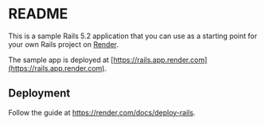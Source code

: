 # README

This is a sample Rails 5.2 application that you can use as a starting point for your own
Rails project on [Render](https://render.com).

The sample app is deployed at [https://rails.app.render.com](https://rails.app.render.com).

## Deployment

Follow the guide at https://render.com/docs/deploy-rails.
